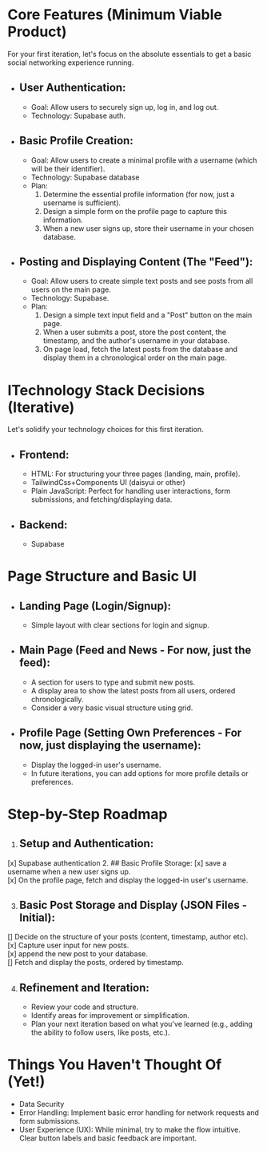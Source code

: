 # Core Features (Minimum Viable Product)

For your first iteration, let's focus on the absolute essentials to get a basic social networking experience running.

* ## User Authentication:

  * Goal: Allow users to securely sign up, log in, and log out.  
  * Technology: Supabase auth.  

* ## Basic Profile Creation:

  * Goal: Allow users to create a minimal profile with a username (which will be their identifier).  
  * Technology: Supabase database  
  * Plan:  
    1. Determine the essential profile information (for now, just a username is sufficient).  
    2. Design a simple form on the profile page to capture this information.  
    3. When a new user signs up, store their username in your chosen database.

* ## Posting and Displaying Content (The "Feed"):

  * Goal: Allow users to create simple text posts and see posts from all users on the main page.  
  * Technology: Supabase.  
  * Plan:  
    1. Design a simple text input field and a "Post" button on the main page.  
    2. When a user submits a post, store the post content, the timestamp, and the author's username in your database.  
    3. On page load, fetch the latest posts from the database and display them in a chronological order on the main page.

# ITechnology Stack Decisions (Iterative)

Let's solidify your technology choices for this first iteration.

* ## Frontend:

  * HTML: For structuring your three pages (landing, main, profile).  
  * TailwindCss+Components UI (daisyui or other)  
  * Plain JavaScript: Perfect for handling user interactions, form submissions, and fetching/displaying data.

* ## Backend:
  * Supabase 

# Page Structure and Basic UI

* ## Landing Page (Login/Signup):
  * Simple layout with clear sections for login and signup.  

* ## Main Page (Feed and News \- For now, just the feed):

  * A section for users to type and submit new posts.  
  * A display area to show the latest posts from all users, ordered chronologically.  
  * Consider a very basic visual structure using grid.

* ## Profile Page (Setting Own Preferences \- For now, just displaying the username):

  * Display the logged-in user's username.  
  * In future iterations, you can add options for more profile details or preferences.

# Step-by-Step Roadmap

1. ## Setup and Authentication:
  [x] Supabase authentication
2. ## Basic Profile Storage:
  [x] save a username when a new user signs up.  
  [x] On the profile page, fetch and display the logged-in user's username.

3. ## Basic Post Storage and Display (JSON Files \- Initial):

  [] Decide on the structure of your posts (content, timestamp, author etc).  
  [x] Capture user input for new posts.  
  [x] append the new post to your database.  
  [] Fetch and display the posts, ordered by timestamp.

4. ## Refinement and Iteration:

   * Review your code and structure.  
   * Identify areas for improvement or simplification.  
   * Plan your next iteration based on what you've learned (e.g., adding the ability to follow users, like posts, etc.).

# Things You Haven't Thought Of (Yet\!)

* Data Security  
* Error Handling: Implement basic error handling for network requests and form submissions.  
* User Experience (UX): While minimal, try to make the flow intuitive. Clear button labels and basic feedback are important.  
